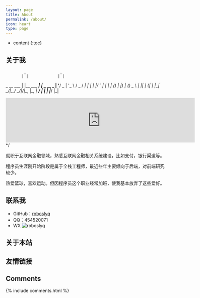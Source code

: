```yaml
---
layout: page
title: About
permalink: /about/
icon: heart
type: page
---
```


* content
{:toc}

## 关于我
            _               _
           | |             | |
  _ __ ___ | |__   ___  ___| |_   _  __ _
 | '__/ _ \| '_ \ / _ \/ __| | | | |/ _` |
 | | | (_) | |_) | (_) \__ \ | |_| | (_| |
 |_|  \___/|_.__/ \___/|___/_|\__, |\__, |
                               __/ |   | |
                              |___/    |_|

[^_^]:
<iframe src="https://roboslyq.github.io/images/about%20me/roboslyq.jpg" style="border: 0;height: 142px;width: 600px;overflow: hidden;" frameBorder="0"></iframe>*/

就职于互联网金融领域，熟悉互联网金融相关系统建设，比如支付，银行渠道等。

程序员生涯刚开始阶段是属于全栈工程师，最近些年主要倾向于后端，对前端研究较少。

热爱篮球，喜欢运动。但因程序员这个职业经常加班，使我基本放弃了这些爱好。


## 联系我

* GitHub：[roboslyq](https://github.com/roboslyq)
* QQ：454520071
* WX
![roboslyq](https://roboslyq.github.io/images/about%20me/wx.jpg)

## 关于本站

## 友情链接

## Comments

{% include comments.html %}
